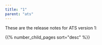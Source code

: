 ```yaml
---
title: "1"
parent: "ats"
---
```


These are the release notes for ATS version 1:

{{% number_child_pages sort="desc" %}}
